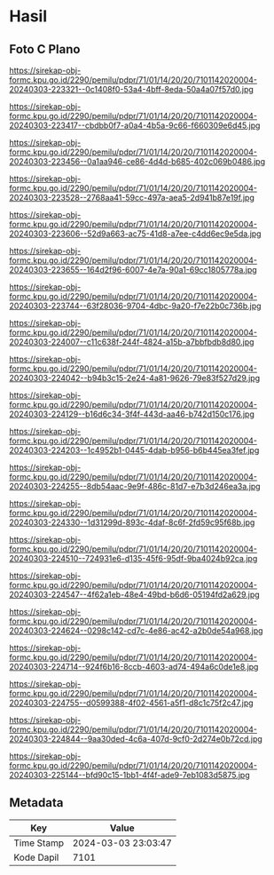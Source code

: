 # Hasil

## Foto C Plano

https://sirekap-obj-formc.kpu.go.id/2290/pemilu/pdpr/71/01/14/20/20/7101142020004-20240303-223321--0c1408f0-53a4-4bff-8eda-50a4a07f57d0.jpg

https://sirekap-obj-formc.kpu.go.id/2290/pemilu/pdpr/71/01/14/20/20/7101142020004-20240303-223417--cbdbb0f7-a0a4-4b5a-9c66-f660309e6d45.jpg

https://sirekap-obj-formc.kpu.go.id/2290/pemilu/pdpr/71/01/14/20/20/7101142020004-20240303-223456--0a1aa946-ce86-4d4d-b685-402c069b0486.jpg

https://sirekap-obj-formc.kpu.go.id/2290/pemilu/pdpr/71/01/14/20/20/7101142020004-20240303-223528--2768aa41-59cc-497a-aea5-2d941b87e19f.jpg

https://sirekap-obj-formc.kpu.go.id/2290/pemilu/pdpr/71/01/14/20/20/7101142020004-20240303-223606--52d9a663-ac75-41d8-a7ee-c4dd6ec9e5da.jpg

https://sirekap-obj-formc.kpu.go.id/2290/pemilu/pdpr/71/01/14/20/20/7101142020004-20240303-223655--164d2f96-6007-4e7a-90a1-69cc1805778a.jpg

https://sirekap-obj-formc.kpu.go.id/2290/pemilu/pdpr/71/01/14/20/20/7101142020004-20240303-223744--63f28036-9704-4dbc-9a20-f7e22b0c736b.jpg

https://sirekap-obj-formc.kpu.go.id/2290/pemilu/pdpr/71/01/14/20/20/7101142020004-20240303-224007--c11c638f-244f-4824-a15b-a7bbfbdb8d80.jpg

https://sirekap-obj-formc.kpu.go.id/2290/pemilu/pdpr/71/01/14/20/20/7101142020004-20240303-224042--b94b3c15-2e24-4a81-9626-79e83f527d29.jpg

https://sirekap-obj-formc.kpu.go.id/2290/pemilu/pdpr/71/01/14/20/20/7101142020004-20240303-224129--b16d6c34-3f4f-443d-aa46-b742d150c176.jpg

https://sirekap-obj-formc.kpu.go.id/2290/pemilu/pdpr/71/01/14/20/20/7101142020004-20240303-224203--1c4952b1-0445-4dab-b956-b6b445ea3fef.jpg

https://sirekap-obj-formc.kpu.go.id/2290/pemilu/pdpr/71/01/14/20/20/7101142020004-20240303-224255--8db54aac-9e9f-486c-81d7-e7b3d246ea3a.jpg

https://sirekap-obj-formc.kpu.go.id/2290/pemilu/pdpr/71/01/14/20/20/7101142020004-20240303-224330--1d31299d-893c-4daf-8c6f-2fd59c95f68b.jpg

https://sirekap-obj-formc.kpu.go.id/2290/pemilu/pdpr/71/01/14/20/20/7101142020004-20240303-224510--724931e6-d135-45f6-95df-9ba4024b92ca.jpg

https://sirekap-obj-formc.kpu.go.id/2290/pemilu/pdpr/71/01/14/20/20/7101142020004-20240303-224547--4f62a1eb-48e4-49bd-b6d6-05194fd2a629.jpg

https://sirekap-obj-formc.kpu.go.id/2290/pemilu/pdpr/71/01/14/20/20/7101142020004-20240303-224624--0298c142-cd7c-4e86-ac42-a2b0de54a968.jpg

https://sirekap-obj-formc.kpu.go.id/2290/pemilu/pdpr/71/01/14/20/20/7101142020004-20240303-224714--924f6b16-8ccb-4603-ad74-494a6c0de1e8.jpg

https://sirekap-obj-formc.kpu.go.id/2290/pemilu/pdpr/71/01/14/20/20/7101142020004-20240303-224755--d0599388-4f02-4561-a5f1-d8c1c75f2c47.jpg

https://sirekap-obj-formc.kpu.go.id/2290/pemilu/pdpr/71/01/14/20/20/7101142020004-20240303-224844--9aa30ded-4c6a-407d-9cf0-2d274e0b72cd.jpg

https://sirekap-obj-formc.kpu.go.id/2290/pemilu/pdpr/71/01/14/20/20/7101142020004-20240303-225144--bfd90c15-1bb1-4f4f-ade9-7eb1083d5875.jpg


## Metadata

| Key        | Value               |
| ---------- | ------------------- |
| Time Stamp | 2024-03-03 23:03:47 |
| Kode Dapil | 7101                |



